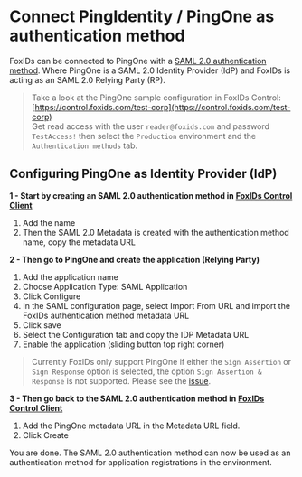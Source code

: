 # Connect PingIdentity / PingOne as authentication method

FoxIDs can be connected to PingOne with a [SAML 2.0 authentication method](auth-method-saml-2.0.md). Where PingOne is a SAML 2.0 Identity Provider (IdP) and FoxIDs is acting as an SAML 2.0 Relying Party (RP).

> Take a look at the PingOne sample configuration in FoxIDs Control: [https://control.foxids.com/test-corp](https://control.foxids.com/test-corp)  
> Get read access with the user `reader@foxids.com` and password `TestAccess!` then select the `Production` environment and the `Authentication methods` tab.
 
## Configuring PingOne as Identity Provider (IdP)

**1 - Start by creating an SAML 2.0 authentication method in [FoxIDs Control Client](control.md#foxids-control-client)**

 1. Add the name
 2. Then the SAML 2.0 Metadata is created with the authentication method name, copy the metadata URL

 **2 - Then go to PingOne and create the application (Relying Party)**

  1. Add the application name
  2. Choose Application Type: SAML Application
  3. Click Configure
  4. In the SAML configuration page, select Import From URL and import the FoxIDs authentication method metadata URL
  5. Click save
  6. Select the Configuration tab and copy the IDP Metadata URL
  7. Enable the application (sliding button top right corner)


> Currently FoxIDs only support PingOne if either the `Sign Assertion` or `Sign Response` option is selected, the option `Sign Assertion & Response` is not supported. Please see the [issue](https://github.com/ITfoxtec/ITfoxtec.Identity.Saml2/issues/107).

**3 - Then go back to the SAML 2.0 authentication method in [FoxIDs Control Client](control.md#foxids-control-client)**

1. Add the PingOne metadata URL in the Metadata URL field.
2. Click Create

You are done. The SAML 2.0 authentication method can now be used as an authentication method for application registrations in the environment.